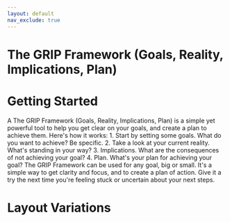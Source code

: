 ```yaml
---
layout: default
nav_exclude: true
---
```


# The GRIP Framework (Goals, Reality, Implications, Plan)

# Getting Started

A The GRIP Framework (Goals, Reality, Implications, Plan) is a simple yet powerful tool to help you get clear on your goals, and create a plan to achieve them. Here's how it works: 1. Start by setting some goals. What do you want to achieve? Be specific. 2. Take a look at your current reality. What's standing in your way? 3. Implications. What are the consequences of not achieving your goal? 4. Plan. What's your plan for achieving your goal? The GRIP Framework can be used for any goal, big or small. It's a simple way to get clarity and focus, and to create a plan of action. Give it a try the next time you're feeling stuck or uncertain about your next steps.

# Layout Variations

